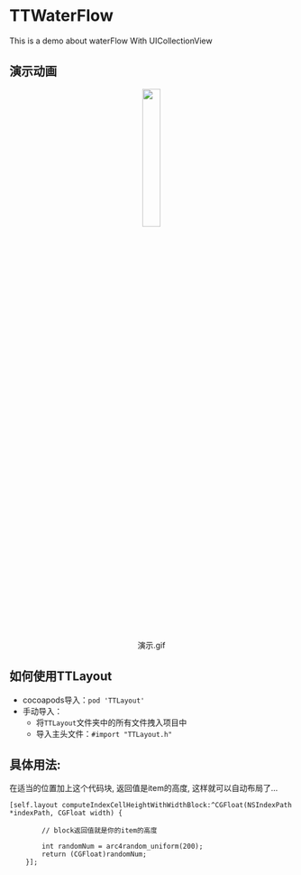 # TTWaterFlow
This is a demo about waterFlow With UICollectionView

## <a id="演示动画"></a>演示动画

<center>
<img src="https://raw.githubusercontent.com/DreamFlyingCow/TTWaterFlow/master/演示.gif" width="25%" height="25%" />
</center>

<center>
演示.gif
</center>

## <a id="如何使用TTLayout"></a>如何使用TTLayout
* cocoapods导入：`pod 'TTLayout'`
* 手动导入：
    * 将`TTLayout`文件夹中的所有文件拽入项目中
    * 导入主头文件：`#import "TTLayout.h"`


## <a id="具体用法:"></a>具体用法:

在适当的位置加上这个代码块, 返回值是item的高度, 这样就可以自动布局了...

```
[self.layout computeIndexCellHeightWithWidthBlock:^CGFloat(NSIndexPath *indexPath, CGFloat width) {
        
        // block返回值就是你的item的高度
        
        int randomNum = arc4random_uniform(200);
        return (CGFloat)randomNum;
    }];


```
